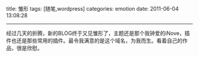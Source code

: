 title: 雏形
tags: [随笔,wordpress]
categories: emotion
date: 2011-06-04 13:08:28

---

经过几天的折腾，新的BLOG终于又见雏形了，主题还是那个我钟爱的iNove，插件也还是那些常用的插件。最令我满意的是这个域名，为我而生。看着自己的作品，很是欣慰。
